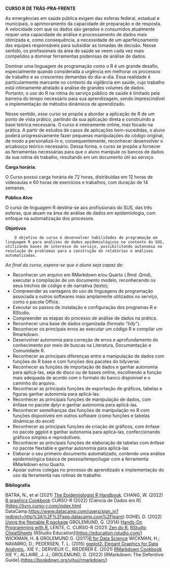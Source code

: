 **CURSO R DE TRÁS-PRA-FRENTE**

As emergências em saúde pública exigem das esferas federal, estadual e municipais, o aprimoramento da capacidade de preparação e de resposta. A velocidade com que os dados são gerados e consumidos atualmente requer uma capacidade de análise e processamento de dados mais otimizada e, como consequência, a necessidade de um aperfeiçoamento das equipes responsáveis para subsidiar as tomadas de decisão. Nesse sentido, os profissionais da área de saúde se veem cada vez mais compelidos a dominar ferramentas poderosas de análise de dados.

   Dominar uma linguagem de programação como o R  é um grande desafio, especialmente quando considerada a urgência em melhorar os processos de trabalho e as crescentes demandas do dia-a-dia. Essa realidade é particularmente marcante no contexto da vigilância em saúde, cujo trabalho está intimamente atrelado à análise de grandes volumes de dados. Portanto, o uso do R na rotina do serviço público de saúde é limitado pela barreira do tempo necessário para sua aprendizagem, sendo imprescindível a implementação de métodos dinâmicos de aprendizado.
   
   Nesse sentido, esse curso se propõe a abordar a aplicação de R de um ponto de vista prático, partindo da sua aplicação direta e construindo a base teórica necessária. O curso é inteiramente online, mas focado na prática. A partir de estudos de casos de aplicações bem-sucedidas, o aluno poderá progressivamente fazer pequenas manipulações do código original, de modo a personalizá-lo e, consequentemente, reconhecer desenvolver o arcabouço teórico necessário. 
Dessa forma, o curso se propõe a fornecer as ferramentas necessárias para que o aluno manipule os bancos de dados da sua rotina de trabalho, resultando em um documento útil ao serviço.

**Carga horária**:

O Curso possui carga horária de 72 horas, distribuídas em 12 horas de videoaulas e 60 horas de exercícios e trabalhos, com duração de 14 semanas.


**Público Alvo**

O curso de linguagem R destina-se aos profissionais do SUS, das três esferas,  que atuam na área de análise de dados em epidemiologia, com enfoque na automatização dos processos. 


**Objetivos**
   
        O objetivo do curso é desenvolver habilidades de programação em linguagem R para análises de dados epidemiológicos no contexto do SUS, utilizando bases de interesse do serviço, possibilitando autonomia na resolução de problemas para a construção de relatórios e análises automatizadas.
   
*Ao final do curso, espera-se que o aluno seja capaz de:*

- Reconhecer um arquivo em RMarkdown e/ou Quarto (.Rmd .Qmd), executar a compilação de um documento modelo, reconhecendo os seus trechos de código e de narrativa (texto);
- Compreender as vantagens do uso de linguagens de programação associada a outros softwares mais amplamente utilizados no serviço, como o pacote Office.
- Executar os passos de instalação e configuração dos programas R e RStudio.
- Compreender as etapas do processo de análise de dados na prática.
- Reconhecer uma base de dados organizada (formato "tidy").
- Reconhecer os principais erros ao executar um código R e compilar um  Rmarkdown.
- Desenvolver autonomia para  correção de erros e aprofundamento do conhecimento por meio de buscas na Literatura, Documentação e Comunidade R.
- Reconhecer as principais diferenças entre a manipulação de dados com funções do R base e com funções dos pacotes do tidyverse.
- Reconhecer as funções de importação de dados e ganhar autonomia para aplicá-las,  seja do disco ou de bases online, escolhendo a função mais adequada de acordo com o formato do banco disponível e o caminho do arquivo.
- Reconhecer as principais funções de exportação de gráficos, tabelas e figuras ganhar autonomia para aplicá-las.
- Reconhecer as principais funções de manipulação de dados, com ênfase no pacote dplyr e ganhar autonomia para aplicá-las.  
- Reconhecer semelhanças das funções de manipulação no R com funções disponíveis em outros software (como funções e tabelas dinâmicas do excel)
- Reconhecer as principais funções  de criação de gráficos, com ênfase no pacote ggplot e ganhar autonomia para aplicá-las, confeccionando gráficos simples e reprodutíveis.
- Reconhecer as principais funções de elaboração de tabelas com ênfase no pacote flextable e ganhar autonomia para aplicá-las
- Elaborar o seu primeiro documento automatizado, contendo uma análise epidemiológica básica de pessoa/tempo/lugar com a ferramenta RMarkdown e/ou Quarto.
- Apoiar outros colegas no processo de aprendizado e implementação do uso da ferramenta nas rotinas de trabalho.

**Bibliografia**

BATRA, N., et al (2021) [The Epidemiologist R Handbook](https://epirhandbook.com/). 
CHANG, W. (2022) [R graphics Cookbook](https://r-graphics.org)
CURSO-R (2022) [Ciência de Dados em R](https://livro.curso-r.com/index.html
DataCamp.https://www.datacamp.com/users/sign_in?redirect=http%3A%2F%2Fapp.datacamp.com%2Flearn)
GOHEL D. (2022) [Using the flextable R package](https://ardata-fr.github.io/flextable-book/)
GROLEMUND, G. (2014) [Hands-On Programming with R.](https://rstudio-education.github.io/hopr/index.html)
LENTE, C. CURSO-R (2021) [Zen do R.](https://curso-r.github.io/zen-do-r/)
[RStudio CheatSheets](https://www.rstudio.com/resources/cheatsheets/)
{RStudio Education](https://education.rstudio.com/)
WICKMAN, H. & GROLEMUND G. (2017)[R for Data Science](https://r4ds.had.co.nz)
WICKMAN, H.; NAVARRO, D.; PEDERSEN, T. L. (2015) [ggplot2: Elegant Graphics for Data Analysts.](https://ggplot2-book.org/index.html).
XIE Y.; DERVIEUX C., RIEDERER E. (2021) [RMarkdown Cookbook](https://bookdown.org/yihui/rmarkdown-cookbook/)
XIE Y.; ALLAIRE, J. J.; GROLEMUND, G. (2022) [RMarkdown: The Defenitive Guide].(https://bookdown.org/yihui/rmarkdown/)

